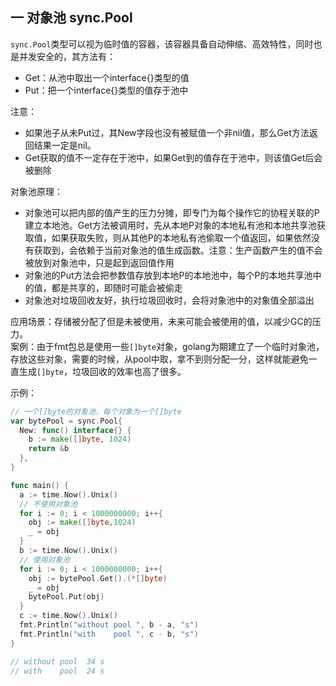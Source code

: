 ## 一 对象池 sync.Pool

`sync.Pool`类型可以视为临时值的容器，该容器具备自动伸缩、高效特性，同时也是并发安全的，其方法有：
- Get：从池中取出一个interface{}类型的值
- Put：把一个interface{}类型的值存于池中

注意：
- 如果池子从未Put过，其New字段也没有被赋值一个非nil值，那么Get方法返回结果一定是nil。  
- Get获取的值不一定存在于池中，如果Get到的值存在于池中，则该值Get后会被删除

对象池原理：
- 对象池可以把内部的值产生的压力分摊，即专门为每个操作它的协程关联的P建立本地池。Get方法被调用时，先从本地P对象的本地私有池和本地共享池获取值，如果获取失败，则从其他P的本地私有池偷取一个值返回，如果依然没有获取到，会依赖于当前对象池的值生成函数。注意：生产函数产生的值不会被放到对象池中，只是起到返回值作用
- 对象池的Put方法会把参数值存放到本地P的本地池中，每个P的本地共享池中的值，都是共享的，即随时可能会被偷走
- 对象池对垃圾回收友好，执行垃圾回收时，会将对象池中的对象值全部溢出

应用场景：存储被分配了但是未被使用，未来可能会被使用的值，以减少GC的压力。  
案例：由于fmt包总是使用一些`[]byte`对象，golang为期建立了一个临时对象池，存放这些对象，需要的时候，从pool中取，拿不到则分配一分，这样就能避免一直生成`[]byte`，垃圾回收的效率也高了很多。   

示例：
```go
// 一个[]byte的对象池，每个对象为一个[]byte
var bytePool = sync.Pool{
  New: func() interface{} {
    b := make([]byte, 1024)
    return &b
  },
}

func main() {
  a := time.Now().Unix()
  // 不使用对象池
  for i := 0; i < 1000000000; i++{
    obj := make([]byte,1024)
    _ = obj
  }
  b := time.Now().Unix()
  // 使用对象池
  for i := 0; i < 1000000000; i++{
    obj := bytePool.Get().(*[]byte)
    _ = obj
    bytePool.Put(obj)
  }
  c := time.Now().Unix()
  fmt.Println("without pool ", b - a, "s")
  fmt.Println("with    pool ", c - b, "s")
}

// without pool  34 s
// with    pool  24 s
```



